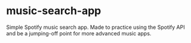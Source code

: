# music-search-app
Simple Spotify music search app. Made to practice using the Spotify API and be a jumping-off point for more advanced music apps. 
